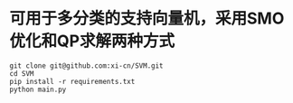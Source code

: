 # 可用于多分类的支持向量机，采用SMO优化和QP求解两种方式
```
git clone git@github.com:xi-cn/SVM.git
cd SVM
pip install -r requirements.txt
python main.py
```
